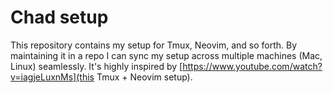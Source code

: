 # Chad setup

This repository contains my setup for Tmux, Neovim, and so forth. By maintaining it in a repo I can sync my setup across multiple machines (Mac, Linux) seamlessly. It's highly inspired by [https://www.youtube.com/watch?v=iagjeLuxnMs](this Tmux + Neovim setup). 
